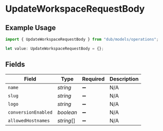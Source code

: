 # UpdateWorkspaceRequestBody

## Example Usage

```typescript
import { UpdateWorkspaceRequestBody } from "dub/models/operations";

let value: UpdateWorkspaceRequestBody = {};
```

## Fields

| Field               | Type                | Required            | Description         |
| ------------------- | ------------------- | ------------------- | ------------------- |
| `name`              | *string*            | :heavy_minus_sign:  | N/A                 |
| `slug`              | *string*            | :heavy_minus_sign:  | N/A                 |
| `logo`              | *string*            | :heavy_minus_sign:  | N/A                 |
| `conversionEnabled` | *boolean*           | :heavy_minus_sign:  | N/A                 |
| `allowedHostnames`  | *string*[]          | :heavy_minus_sign:  | N/A                 |